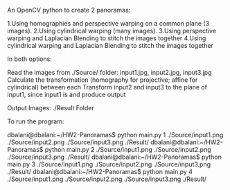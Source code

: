 An OpenCV python to create 2 panoramas:

1.Using homographies and perspective warping on a common plane (3 images).
2.Using cylindrical warping (many images).
3.Using perspective warping and Laplacian Blending to stitch the images together
4.Using cylindrical warping and Laplacian Blending to stitch the images together

In both options:

Read the images from ./Source/ folder: input1.jpg, input2.jpg, input3.jpg
Calculate the transformation (homography for projective; affine for cylindrical) between each
Transform input2 and input3 to the plane of input1, since input1 is and produce output

Output Images: ./Result Folder

To run the program:

dbalani@dbalani:~/HW2-Panoramas$ python main.py 1 ./Source/input1.png ./Source/input2.png ./Source/input3.png ./Result/
dbalani@dbalani:~/HW2-Panoramas$ python main.py 2 ./Source/input1.png ./Source/input2.png ./Source/input3.png ./Result/
dbalani@dbalani:~/HW2-Panoramas$ python main.py 3 ./Source/input1.png ./Source/input2.png ./Source/input3.png ./Result/
dbalani@dbalani:~/HW2-Panoramas$ python main.py 4 ./Source/input1.png ./Source/input2.png ./Source/input3.png ./Result/





